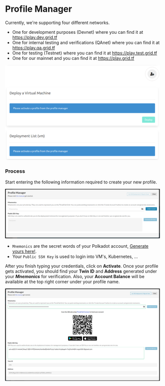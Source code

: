 # Profile Manager

Currently, we're supporting four different networks.

- One for development purposes (Devnet) where you can find it at https://play.dev.grid.tf
- One for internal testing and verifications (QAnet) where you can find it at https://play.qa.grid.tf
- One for testing (Testnet) where you can find it at https://play.test.grid.tf
- One for our mainnet and you can find it at https://play.grid.tf

![ ](./img/profile_manager1.png)

### Process

Start entering the following information required to create your new profile.

![ ](./img/dev_profile2.png)

- `Mnemonics` are the secret words of your Polkadot account, [Generate yours here!](tfchain_portal_polkadot_create_account).
- Your `Public SSH Key` is used to login into VM's, Kubernetes, ...

After you finish typing your credentials, click on **Activate**. Once your profile gets activated, you should find your **Twin ID** and **Address** generated under your **_Mnemonics_** for verification. Also, your **Account Balance** will be available at the top right corner under your profile name.

![ ](./img/dev_profile3.png)
